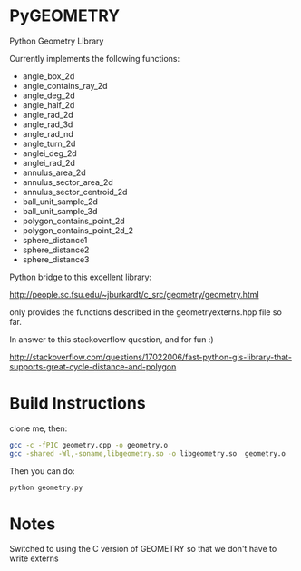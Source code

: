 PyGEOMETRY
==========

Python Geometry Library

Currently implements the following functions:
* angle_box_2d
* angle_contains_ray_2d
* angle_deg_2d
* angle_half_2d
* angle_rad_2d
* angle_rad_3d
* angle_rad_nd
* angle_turn_2d
* anglei_deg_2d
* anglei_rad_2d
* annulus_area_2d
* annulus_sector_area_2d
* annulus_sector_centroid_2d
* ball_unit_sample_2d
* ball_unit_sample_3d
* polygon_contains_point_2d
* polygon_contains_point_2d_2
* sphere_distance1
* sphere_distance2
* sphere_distance3

Python bridge to this excellent library: 

http://people.sc.fsu.edu/~jburkardt/c_src/geometry/geometry.html

only provides the functions described in the geometryexterns.hpp file so far.

In answer to this stackoverflow question, and for fun :)

http://stackoverflow.com/questions/17022006/fast-python-gis-library-that-supports-great-cycle-distance-and-polygon

Build Instructions
==================

clone me, then:

``` sh
gcc -c -fPIC geometry.cpp -o geometry.o
gcc -shared -Wl,-soname,libgeometry.so -o libgeometry.so  geometry.o
```

Then you can do: 

``` sh
python geometry.py
```


Notes
=====

Switched to using the C version of GEOMETRY so that we don't have to write externs




